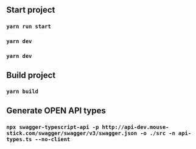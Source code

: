 ## Start project

### ``yarn run start``

### ``yarn dev``

### ``yarn dev``

## Build project

### ``yarn build``

## Generate OPEN API types

### ``npx swagger-typescript-api -p http://api-dev.mouse-stick.com/swagger/swagger/v3/swagger.json -o ./src -n api-types.ts --no-client``